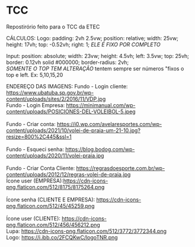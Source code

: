 # TCC
Repostirório feito para o TCC da ETEC

CÁLCULOS:
  Logo:
    padding: 2vh 2.5vw;
    position: relative;
    width: 25vw;
    height: 17vh;
    top: -0.52vh;
    right: 1;
    *ELE É FIXO POR COMPLETO*

  Input: 
    position: absolute; 
    width: 23vw;
    height: 4.5vh;
    left: 3.5vw;
    top: 25vh;
    border: 0.12vh solid #000000;
    border-radius: 2vh;  
    *SOMENTE O TOP TEM ALTERAÇÃO*
    tentem sempre ser números "fixos o top e left. Ex: 5,10,15,20

ENDEREÇO DAS IMAGENS:
    Fundo - Login cliente: https://www.ubatuba.sp.gov.br/wp-content/uploads/sites/2/2016/11/VDP.jpg
<br>
    Fundo - Login Empresa: https://minimanual.com/wp-content/uploads/POSICIONES-DEL-VOLEIBOL-5.jpeg
<br>   
    Fundo - Criar conta: https://i0.wp.com/avelaresportes.com/wp-content/uploads/2021/10/volei-de-praia-um-21-10.jpg?resize=800%2C445&ssl=1
<br>    
    Fundo -  Esqueci senha: https://blog.bodog.com/wp-content/uploads/2020/11/volei-praia.jpg
<br>   
    Fundo - Criar Conta Cliente: https://regrasdoesporte.com.br/wp-content/uploads/2012/12/regras-volei-de-praia.jpg
<br>
    Ícone user (EMPRESA):https://cdn-icons-png.flaticon.com/512/8175/8175264.png
<br>    
    Ícone senha (CLIENTE E EMPRESA): https://cdn-icons-png.flaticon.com/512/45/45259.png
<br>    
    Ícone user (CLIENTE): https://cdn-icons-png.flaticon.com/512/456/456212.png
<br>
    Lupa: https://cdn-icons-png.flaticon.com/512/3772/3772344.png
<br>
    Logo: https://i.ibb.co/2FCQKwC/logoTNR.png